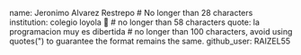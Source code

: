 name: Jeronimo Alvarez Restrepo # No longer than 28 characters
institution: colegio loyola 🚩 # no longer than 58 characters
quote: la programacion muy es dibertida # no longer than 100 characters, avoid using quotes(") to guarantee the format remains the same.
github_user: RAIZEL55